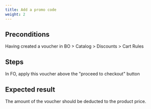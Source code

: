 ```yaml
---
title: Add a promo code
weight: 2
---
```


## Preconditions

Having created a voucher in BO > Catalog > Discounts > Cart Rules
## Steps

In FO, apply this voucher above the "proceed to checkout" button

## Expected result

The amount of the voucher should be deducted to the product price.

